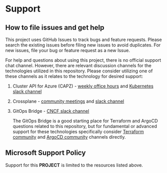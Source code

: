 # Support

## How to file issues and get help  

This project uses GitHub Issues to track bugs and feature requests. Please search the existing 
issues before filing new issues to avoid duplicates.  For new issues, file your bug or 
feature request as a new Issue.

For help and questions about using this project, there is no official support chat channel.  However, there are relevant discussion channels for the technologies utilized in this repository.  Please consider utilizing one of these channels as it relates to the technology for desired support:

1. Cluster API for Azure (CAPZ) - [weekly office hours](https://github.com/kubernetes-sigs/cluster-api-provider-azure?tab=readme-ov-file#office-hours) and [Kubernetes slack channel](https://kubernetes.slack.com/messages/CEX9HENG7)
2. Crossplane - [community meetings](https://github.com/crossplane/crossplane?tab=readme-ov-file#get-involved) and [slack channel](https://slack.crossplane.io/)
3. GitOps Bridge - [CNCF slack channel](https://cloud-native.slack.com/archives/C06GA4TNPPH)

    The GitOps Bridge is a good starting place for Terraform and ArgoCD questions related to this repository, but for fundamental or advanced support for these technologies specifically consider [Terraform community](https://www.terraform.io/community) and [ArgoCD community](https://github.com/argoproj/argo-cd/?tab=readme-ov-file#community) channels directly.

## Microsoft Support Policy  

Support for this **PROJECT** is limited to the resources listed above.